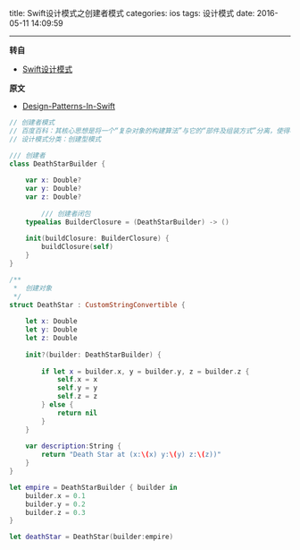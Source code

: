 title: Swift设计模式之创建者模式
categories: ios
tags: 设计模式
date: 2016-05-11 14:09:59

---

<!--head-->

**转自**

* [Swift设计模式](http://qefee.com/tags/%E8%AE%BE%E8%AE%A1%E6%A8%A1%E5%BC%8F/)

**原文**

* [Design-Patterns-In-Swift](https://github.com/ochococo/Design-Patterns-In-Swift#behavioral)

```swift
// 创建者模式
// 百度百科：其核心思想是将一个“复杂对象的构建算法”与它的“部件及组装方式”分离，使得构件算法和组装方式可以独立应对变化；复用同样的构建算法可以创建不同的表示，不同的构建过程可以复用相同的部件组装方式
// 设计模式分类：创建型模式

/// 创建者
class DeathStarBuilder {
    
    var x: Double?
    var y: Double?
    var z: Double?
    
        /// 创建者闭包
    typealias BuilderClosure = (DeathStarBuilder) -> ()
    
    init(buildClosure: BuilderClosure) {
        buildClosure(self)
    }
}

/**
 *  创建对象
 */
struct DeathStar : CustomStringConvertible {
    
    let x: Double
    let y: Double
    let z: Double
    
    init?(builder: DeathStarBuilder) {
        
        if let x = builder.x, y = builder.y, z = builder.z {
            self.x = x
            self.y = y
            self.z = z
        } else {
            return nil
        }
    }
    
    var description:String {
        return "Death Star at (x:\(x) y:\(y) z:\(z))"
    }
}

let empire = DeathStarBuilder { builder in
    builder.x = 0.1
    builder.y = 0.2
    builder.z = 0.3
}

let deathStar = DeathStar(builder:empire)
```



<!--more-->



<!--body-->
